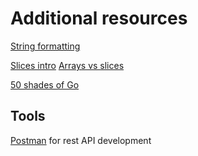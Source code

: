 # Additional resources

[String formatting](https://gobyexample.com/string-formatting)

[Slices intro](https://blog.golang.org/slices-intro)
[Arrays vs slices](https://www.sohamkamani.com/golang/arrays-vs-slices/)

[50 shades of Go](http://devs.cloudimmunity.com/gotchas-and-common-mistakes-in-go-golang/)

## Tools

[Postman](https://linuxize.com/post/how-to-install-postman-on-ubuntu-18-04/) for rest API development